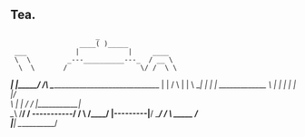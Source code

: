 ## Tea.

                         _
                     ____( )_____
     ___            |            |     ____
     \  \         _---__________---_  / __ \
      \  \       /                  \/ /  \ \
_______|  |_____/                    \/____\ \_________________________________
       |  |    /                      \     | |
        \  \__|                        |    | |      _____________
         \    |                        |    | |      |           |/\
          \   |                        |   / /       |___________|  \
           \__\                        /__/ /        \-----------/  /
               \                      /____/          |---------|__/
                \____________________/               / \ _____ / \
                 |__________________|                \___________/
